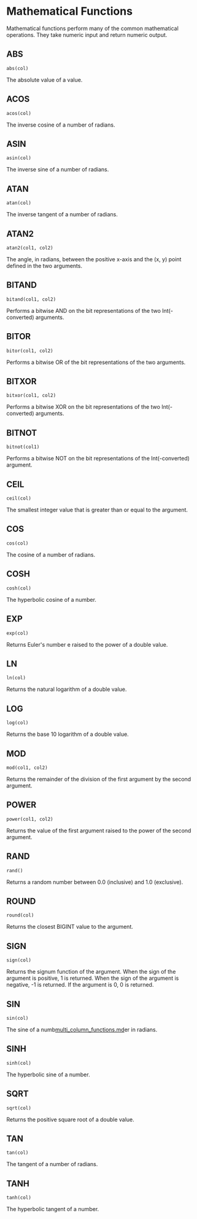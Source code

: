 # Mathematical Functions

Mathematical functions perform many of the common mathematical operations. They take numeric input and return numeric
output.

## ABS

```
abs(col)
```

The absolute value of a value.

## ACOS

```
acos(col)
```

The inverse cosine of a number of radians.

## ASIN

```
asin(col)
```

The inverse sine of a number of radians.

## ATAN

```
atan(col)
```

The inverse tangent of a number of radians.

## ATAN2

```
atan2(col1, col2)
```

The angle, in radians, between the positive x-axis and the (x, y) point defined in the two arguments.

## BITAND

```
bitand(col1, col2)
```

Performs a bitwise AND on the bit representations of the two Int(-converted) arguments.

## BITOR

```
bitor(col1, col2)
```

Performs a bitwise OR of the bit representations of the two arguments.

## BITXOR

```
bitxor(col1, col2)
```

Performs a bitwise XOR on the bit representations of the two Int(-converted) arguments.

## BITNOT

```
bitnot(col1)
```

Performs a bitwise NOT on the bit representations of the Int(-converted) argument.

## CEIL

```
ceil(col)
```

The smallest integer value that is greater than or equal to the argument.

## COS

```
cos(col)
```

The cosine of a number of radians.

## COSH

```
cosh(col)
```

The hyperbolic cosine of a number.

## EXP

```
exp(col)
```

Returns Euler's number e raised to the power of a double value.

## LN

```
ln(col)
```

Returns the natural logarithm of a double value.

## LOG

```
log(col)
```

Returns the base 10 logarithm of a double value.

## MOD

```
mod(col1, col2)
```

Returns the remainder of the division of the first argument by the second argument.

## POWER

```
power(col1, col2)
```

Returns the value of the first argument raised to the power of the second argument.

## RAND

```
rand()
```

Returns a random number between 0.0 (inclusive) and 1.0 (exclusive).

## ROUND

```
round(col)
```

Returns the closest BIGINT value to the argument.

## SIGN

```
sign(col)
```

Returns the signum function of the argument. When the sign of the argument is positive, 1 is returned. When the sign of
the argument is negative, -1 is returned. If the argument is 0, 0 is returned.

## SIN

```
sin(col)
```

The sine of a numb[multi_column_functions.md](multi_column_functions.md)er in radians.

## SINH

```
sinh(col)
```

The hyperbolic sine of a number.

## SQRT

```
sqrt(col)
```

Returns the positive square root of a double value.

## TAN

```
tan(col)
```

The tangent of a number of radians.

## TANH

```
tanh(col)
```

The hyperbolic tangent of a number.